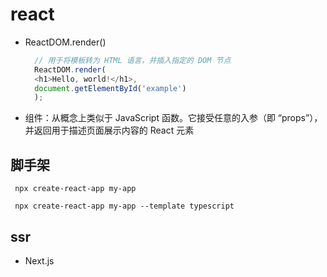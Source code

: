 # react
* ReactDOM.render() 
  ```js
    // 用于将模板转为 HTML 语言，并插入指定的 DOM 节点
    ReactDOM.render(
    <h1>Hello, world!</h1>,
    document.getElementById('example')
    );
  ```
* 组件：从概念上类似于 JavaScript 函数。它接受任意的入参（即 “props”），并返回用于描述页面展示内容的 React 元素

## 脚手架
 ```
  npx create-react-app my-app 

  npx create-react-app my-app --template typescript
 ```

## ssr
* Next.js